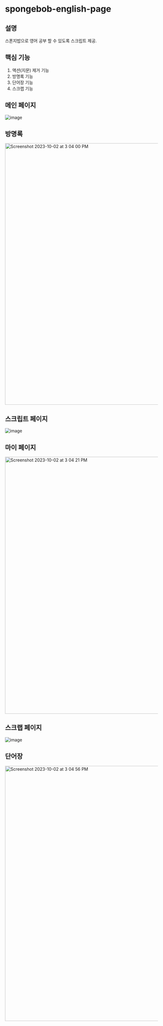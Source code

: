 # spongebob-english-page

## 설명
스폰지밥으로 영어 공부 할 수 있도록 스크립트 제공.<br>

## 핵심 기능
1. 액션(지문) 제거 기능<br>
2. 방명록 기능<br>
3. 단어장 기능<br>
4. 스크랩 기능<br>

## 메인 페이지

![image](https://github.com/taeseokyang/spongebob-english-study-web/assets/136783693/5038c353-1942-4736-ad84-5e527ebc66ac)

## 방명록

<img width="859" alt="Screenshot 2023-10-02 at 3 04 00 PM" src="https://github.com/taeseokyang/spongebob-english-study-web/assets/136783693/d54ca385-6d58-4a41-a9d1-95e9d0090d96">


## 스크립트 페이지

![image](https://github.com/taeseokyang/spongebob-english-study-web/assets/136783693/76b48f86-4869-45a2-ba45-e3c1f972d8cb)

## 마이 페이지
<img width="844" alt="Screenshot 2023-10-02 at 3 04 21 PM" src="https://github.com/taeseokyang/spongebob-english-study-web/assets/136783693/df134076-29a5-491f-9266-461774ec3f5c">

## 스크랩 페이지

![image](https://github.com/taeseokyang/spongebob-english-study-web/assets/136783693/7792f47b-1f0b-4d1d-b718-da94be831859)

## 단어장
<img width="838" alt="Screenshot 2023-10-02 at 3 04 56 PM" src="https://github.com/taeseokyang/spongebob-english-study-web/assets/136783693/558957ce-6251-4c8c-a9eb-44b829598813">

